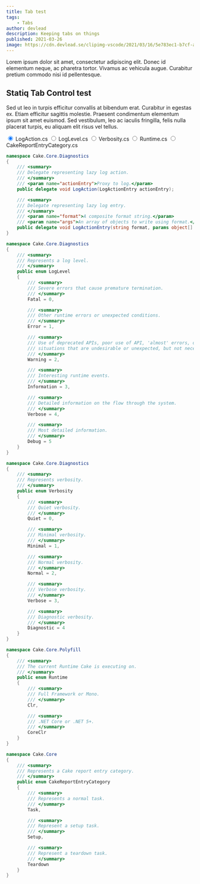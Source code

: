 ```yaml
---
title: Tab test
tags:
    - Tabs
author: devlead
description: Keeping tabs on things
published: 2021-03-26
image: https://cdn.devlead.se/clipimg-vscode/2021/03/16/5e783ec1-b7cf-aaac-bf41-582e4110dfa9.png?sv=2019-12-12&st=2021-03-15T19%3A51%3A42Z&se=2031-03-16T19%3A51%3A42Z&sr=b&sp=r&sig=0jvdk30dmb7ba7dKnLlfNMvY32nKHI1kqCxXzz3VhXo%3D
---
```

 Lorem ipsum dolor sit amet, consectetur adipiscing elit. Donec id elementum neque, ac pharetra tortor. Vivamus ac vehicula augue. Curabitur pretium commodo nisi id pellentesque.

## Statiq Tab Control test

Sed ut leo in turpis efficitur convallis at bibendum erat. Curabitur in egestas ex. Etiam efficitur sagittis molestie. Praesent condimentum elementum ipsum sit amet euismod. Sed vestibulum, leo ac iaculis fringilla, felis nulla placerat turpis, eu aliquam elit risus vel tellus.

<input type="radio" name="tabs" id="tab1" checked />
<label for="tab1">LogAction.cs </label>
<input type="radio" name="tabs" id="tab2" />
<label for="tab2">LogLevel.cs</label>
<input type="radio" name="tabs" id="tab3" />
<label for="tab3">Verbosity.cs</label>
<input type="radio" name="tabs" id="tab4" />
<label for="tab4">Runtime.cs</label>
<input type="radio" name="tabs" id="tab5" />
<label for="tab5">CakeReportEntryCategory.cs</label>
<div class="tab content1">

```csharp
namespace Cake.Core.Diagnostics
{
    /// <summary>
    /// Delegate representing lazy log action.
    /// </summary>
    /// <param name="actionEntry">Proxy to log.</param>
    public delegate void LogAction(LogActionEntry actionEntry);

    /// <summary>
    /// Delegate representing lazy log entry.
    /// </summary>
    /// <param name="format">A composite format string.</param>
    /// <param name="args">An array of objects to write using format.</param>
    public delegate void LogActionEntry(string format, params object[] args);
}
```

</div>
<div class="tab content2">

```csharp
namespace Cake.Core.Diagnostics
{
    /// <summary>
    /// Represents a log level.
    /// </summary>
    public enum LogLevel
    {
        /// <summary>
        /// Severe errors that cause premature termination.
        /// </summary>
        Fatal = 0,

        /// <summary>
        /// Other runtime errors or unexpected conditions.
        /// </summary>
        Error = 1,

        /// <summary>
        /// Use of deprecated APIs, poor use of API, 'almost' errors, other runtime
        /// situations that are undesirable or unexpected, but not necessarily "wrong".
        /// </summary>
        Warning = 2,

        /// <summary>
        /// Interesting runtime events.
        /// </summary>
        Information = 3,

        /// <summary>
        /// Detailed information on the flow through the system.
        /// </summary>
        Verbose = 4,

        /// <summary>
        /// Most detailed information.
        /// </summary>
        Debug = 5
    }
}
```

</div>
<div class="tab content3">

```csharp
namespace Cake.Core.Diagnostics
{
    /// <summary>
    /// Represents verbosity.
    /// </summary>
    public enum Verbosity
    {
        /// <summary>
        /// Quiet verbosity.
        /// </summary>
        Quiet = 0,

        /// <summary>
        /// Minimal verbosity.
        /// </summary>
        Minimal = 1,

        /// <summary>
        /// Normal verbosity.
        /// </summary>
        Normal = 2,

        /// <summary>
        /// Verbose verbosity.
        /// </summary>
        Verbose = 3,

        /// <summary>
        /// Diagnostic verbosity.
        /// </summary>
        Diagnostic = 4
    }
}
```

</div>
<div class="tab content4">

```csharp
namespace Cake.Core.Polyfill
{
    /// <summary>
    /// The current Runtime Cake is executing on.
    /// </summary>
    public enum Runtime
    {
        /// <summary>
        /// Full Framework or Mono.
        /// </summary>
        Clr,

        /// <summary>
        /// .NET Core or .NET 5+.
        /// </summary>
        CoreClr
    }
}
```

</div>
<div class="tab content5">

```csharp
namespace Cake.Core
{
    /// <summary>
    /// Represents a Cake report entry category.
    /// </summary>
    public enum CakeReportEntryCategory
    {
        /// <summary>
        /// Represents a normal task.
        /// </summary>
        Task,

        /// <summary>
        /// Represent a setup task.
        /// </summary>
        Setup,

        /// <summary>
        /// Represent a teardown task.
        /// </summary>
        Teardown
    }
}
```

</div>

